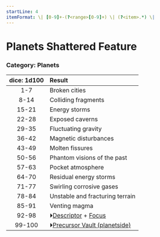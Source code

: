 ```yaml
---
startLine: 4
itemFormat: \| [0-9]+-(?<range>[0-9]+) \| (?<item>.*) \|
---
```

# Planets Shattered Feature
### Category: Planets

| dice: 1d100 | Result |
|:----:|:-------|
| 1-7 | Broken cities |
| 8-14 | Colliding fragments |
| 15-21 | Energy storms |
| 22-28 | Exposed caverns |
| 29-35 | Fluctuating gravity |
| 36-42 | Magnetic disturbances |
| 43-49 | Molten fissures |
| 50-56 | Phantom visions of the past |
| 57-63 | Pocket atmosphere |
| 64-70 | Residual energy storms |
| 71-77 | Swirling corrosive gases |
| 78-84 | Unstable and fracturing terrain |
| 85-91 | Venting magma |
| 92-98 | ⏵[Descriptor](Core_Descriptor.md) + [Focus](Core_Focus.md) |
| 99-100 | ⏵[Precursor Vault (planetside)](Vaults_Form.md) |
